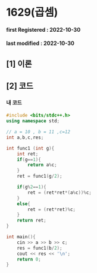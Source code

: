 # 1629(곱셈)

#### **first Registered : 2022-10-30**

#### last modified : **2022-10-30**

## \[1] 이론

## \[2] 코드

#### 내 코드

```cpp
#include <bits/stdc++.h>
using namespace std;

// a = 10 , b = 11 ,c=12
int a,b,c,res;

int func1 (int g){
    int ret;
    if(g==1){
        return a%c;
    }
    ret = func1(g/2);

    if(g%2==1){
        ret = (ret*ret*(a%c))%c;
    }
    else{
        ret = (ret*ret)%c;
    }
    return ret;
}

int main(){
    cin >> a >> b >> c;
    res = func1(b/2);
    cout << res << '\n';
    return 0;
}
```
